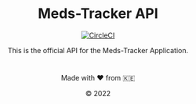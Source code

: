 <div align="center">

# Meds-Tracker API

<!-- Status badges -->
[![CircleCI](https://dl.circleci.com/status-badge/img/gh/Hack-It-Out/meds-tracker-backend/tree/main.svg?style=svg)](https://dl.circleci.com/status-badge/redirect/gh/Hack-It-Out/meds-tracker-backend/tree/main)

This is the official API for the Meds-Tracker Application.

#

Made with ♥ from 🇰🇪

&copy; 2022

</div>
